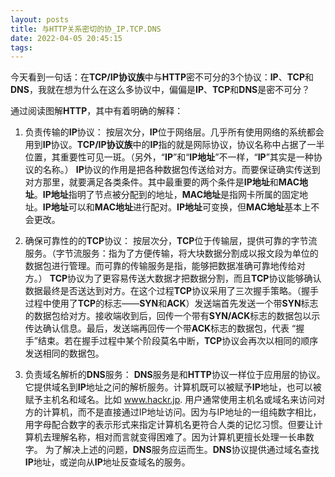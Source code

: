 ```yaml
---
layout: posts
title: 与HTTP关系密切的协_IP.TCP.DNS
date: 2022-04-05 20:45:15
tags:
---
```


今天看到一句话：在**TCP/IP协议族**中与**HTTP**密不可分的3个协议：**IP**、**TCP**和**DNS**，我就在想为什么在这么多协议中，偏偏是**IP**、**TCP**和**DNS**是密不可分？

通过阅读图解**HTTP**，其中有着明确的解释：

1. 负责传输的**IP**协议：
   		按层次分，**IP**位于网络层。几乎所有使用网络的系统都会用到**IP**协议。**TCP/IP协议族**中的**IP**指的就是网际协议，协议名称中占据了一半位置，其重要性可见一斑。（另外，“**IP**”和“**IP地址**”不一样，“**IP**”其实是一种协议的名称。）
   		**IP**协议的作用是把各种数据包传送给对方。而要保证确实传送到对方那里，就要满足各类条件。其中最重要的两个条件是**IP地址**和**MAC地址**。**IP地址**指明了节点被分配到的地址，**MAC地址**是指网卡所属的固定地址。**IP地址**可以和**MAC地址**进行配对。**IP地址**可变换，但**MAC地址**基本上不会更改。

2. 确保可靠性的的**TCP**协议：
   		按层次分，**TCP**位于传输层，提供可靠的字节流服务。（字节流服务：指为了方便传输，将大块数据分割成以报文段为单位的数据包进行管理。而可靠的传输服务是指，能够把数据准确可靠地传给对方。）
   		**TCP**协议为了更容易传送大数据才把数据分割，而且**TCP**协议能够确认数据最终是否送达到对方。在这个过程**TCP**协议采用了三次握手策略。（握手过程中使用了**TCP**的标志——**SYN**和**ACK**）发送端首先发送一个带**SYN**标志的数据包给对方。接收端收到后，回传一个带有**SYN/ACK**标志的数据包以示传达确认信息。最后，发送端再回传一个带**ACK**标志的数据包，代表 “握手”结束。若在握手过程中某个阶段莫名中断，**TCP**协议会再次以相同的顺序发送相同的数据包。

3. 负责域名解析的**DNS**服务：
   		**DNS**服务是和**HTTP**协议一样位于应用层的协议。它提供域名到**IP**地址之问的解析服务。计算机既可以被赋予**IP**地址，也可以被赋予主机名和域名。比如
   www.hackr.jp.
   		用户通常使用主机名或域名来访问对方的计算机，而不是直接通过IP地址访问。因为与IP地址的一组纯数字相比，用字母配合数字的表示形式来指定计算机名更符合人类的记忆习惯。但要让计算机去理解名称，相对而言就变得困难了。因为计算机更擅长处理一长串数字。
   		为了解决上述的问题，**DNS**服务应运而生。**DNS**协议提供通过域名查找**IP**地址，或逆向从**IP**地址反查域名的服务。

   

